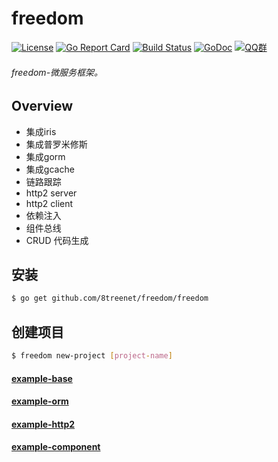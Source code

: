 # freedom
[![License](https://img.shields.io/badge/License-Apache%202.0-blue.svg)](https://github.com/8treenet/gotree/blob/master/LICENSE) [![Go Report Card](https://goreportcard.com/badge/github.com/8treenet/tcp)](https://goreportcard.com/report/github.com/8treenet/tcp) [![Build Status](https://travis-ci.org/8treenet/gotree.svg?branch=master)](https://travis-ci.org/8treenet/gotree) [![GoDoc](https://godoc.org/github.com/8treenet/gotree?status.svg)](https://godoc.org/github.com/8treenet/gotree) [![QQ群](https://img.shields.io/:QQ%E7%BE%A4-602434016-blue.svg)](https://github.com/8treenet/gotree) 
###### freedom-微服务框架。

## Overview
- 集成iris
- 集成普罗米修斯
- 集成gorm
- 集成gcache
- 链路跟踪
- http2 server
- http2 client
- 依赖注入
- 组件总线
- CRUD 代码生成

## 安装
```sh
$ go get github.com/8treenet/freedom/freedom
```

## 创建项目
```sh
$ freedom new-project [project-name]
```

#### [example-base](https://github.com/8treenet/freedom/blob/master/example/base)
#### [example-orm](https://github.com/8treenet/freedom/blob/master/example/orm)
#### [example-http2](https://github.com/8treenet/freedom/blob/master/example/http2)
#### [example-component](https://github.com/8treenet/freedom/blob/master/example/com)